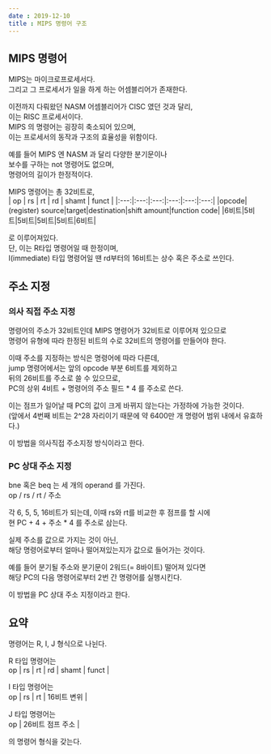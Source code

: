 ```yaml
---
date : 2019-12-10
title : MIPS 명령어 구조
---
```


## MIPS 명령어

MIPS는 마이크로프로세서다.  
그리고 그 프로세서가 일을 하게 하는 어셈블리어가 존재한다.  

이전까지 다뤄왔던 NASM 어셈블리어가 CISC 였던 것과 달리,  
이는 RISC 프로세서이다.  
MIPS 의 명령어는 굉장히 축소되어 있으며,  
이는 프로세서의 동작과 구조의 효율성을 위함이다.  

예를 들어 MIPS 엔 NASM 과 달리 다양한 분기문이나  
보수를 구하는 not 명령어도 없으며,  
명령어의 길이가 한정적이다.  

MIPS 명령어는 총 32비트로,  
| op | rs | rt | rd | shamt | funct |
|:---:|:---:|:---:|:---:|:---:|:---:|
|opcode|(register) source|target|destination|shift amount|function code|
|6비트|5비트|5비트|5비트|5비트|6비트|

로 이루어져있다.  
단, 이는 R타입 명령어일 때 한정이며,  
I(immediate) 타입 명령어일 땐 rd부터의 16비트는 상수 혹은 주소로 쓰인다.  


## 주소 지정

### 의사 직접 주소 지정

명령어의 주소가 32비트인데 MIPS 명령어가 32비트로 이루어져 있으므로  
명령어 유형에 따라 한정된 비트의 수로 32비트의 명령어를 만들어야 한다.  

이때 주소를 지정하는 방식은 명령어에 따라 다른데,  
jump 명령어에서는 앞의 opcode 부분 6비트를 제외하고  
뒤의 26비트를 주소로 쓸 수 있으므로,  
PC의 상위 4비트 + 명령어의 주소 필드 * 4 를 주소로 쓴다.  

이는 점프가 일어날 때 PC의 값이 크게 바뀌지 않는다는 가정하에 가능한 것이다.  
(앞에서 4번째 비트는 2^28 자리이기 때문에 약 6400만 개 명령어 범위 내에서 유효하다.)  

이 방법을 의사직접 주소지정 방식이라고 한다.  



### PC 상대 주소 지정

bne 혹은 beq 는 세 개의 operand 를 가진다.  
op / rs / rt / 주소  

각 6, 5, 5, 16비트가 되는데, 이때 rs와 rt를 비교한 후 점프를 할 시에  
현 PC + 4 + 주소 * 4 를 주소로 삼는다.  

실제 주소를 값으로 가지는 것이 아닌,  
해당 명령어로부터 얼마나 떨어져있는지가 값으로 들어가는 것이다.  

예를 들어 분기될 주소와 분기문이 2워드(= 8바이트) 떨어져 있다면  
해당 PC의 다음 명령어로부터 2번 간 명령어를 실행시킨다.  

이 방법을 PC 상대 주소 지정이라고 한다.  



## 요약

명령어는 R, I, J 형식으로 나뉜다.  

R 타입 명령어는  
op | rs | rt | rd | shamt | funct |

I 타입 명령어는  
op | rs | rt | 16비트 변위 |

J 타입 명령어는  
op | 26비트 점프 주소 | 

의 명령어 형식을 갖는다.  

